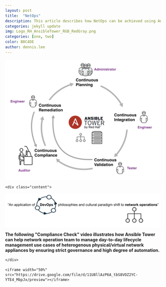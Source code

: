 ```yaml
---
layout: post
title:  "NetOps"
description: This article describes how NetOps can be achieved using Ansible Tower.  
categories: jekyll update
img: Logo_RH_AnsibleTower_RGB_RedGray.png
categories: [one, two]
color: B0C4DE
author: dennis.lee
---
```


<div class="page-container2">

<img align="middle" src="/images/netops_lifecycle.png">
    
    <div class="content">
<img align="middle" src="/images/netops-devops.png">

<b>The following "Compliance Check" video illustrates how Ansible Tower can help network operation team to manage day-to-day lifecycle management use cases of heterogenous physical/virtual network appliances by ensuring strict governance and high degree of automation.</b>


    </div>
    
    <iframe width="50%" src="https://drive.google.com/file/d/11U8llAzP6A_tbS8VOZ2YC-YTE4_MbpJx/preview"></iframe>

</div>





